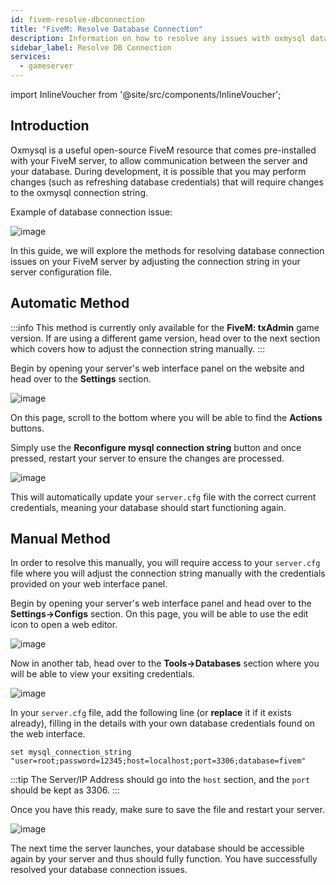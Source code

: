 ```yaml
---
id: fivem-resolve-dbconnection
title: "FiveM: Resolve Database Connection"
description: Information on how to resolve any issues with oxmysql database connection on a FiveM from ZAP-Hosting - ZAP-Hosting.com documentation
sidebar_label: Resolve DB Connection
services:
  - gameserver
---
```


import InlineVoucher from '@site/src/components/InlineVoucher';

## Introduction

Oxmysql is a useful open-source FiveM resource that comes pre-installed with your FiveM server, to allow communication between the server and your database. During development, it is possible that you may perform changes (such as refreshing database credentials) that will require changes to the oxmysql connection string.

Example of database connection issue:

![image](https://screensaver01.zap-hosting.com/index.php/s/G5zACEEErfP4EHG/preview)

In this guide, we will explore the methods for resolving database connection issues on your FiveM server by adjusting the connection string in your server configuration file.

<InlineVoucher />

## Automatic Method

:::info
This method is currently only available for the **FiveM: txAdmin** game version. If are using a different game version, head over to the next section which covers how to adjust the connection string manually.
:::

Begin by opening your server's web interface panel on the website and head over to the **Settings** section.

![image](https://screensaver01.zap-hosting.com/index.php/s/DXxNyPXEAEntPHS/preview)

On this page, scroll to the bottom where you will be able to find the **Actions** buttons.

Simply use the **Reconfigure mysql connection string** button and once pressed, restart your server to ensure the changes are processed.

![image](https://screensaver01.zap-hosting.com/index.php/s/eZoSBJcbCr7422K/preview)

This will automatically update your `server.cfg` file with the correct current credentials, meaning your database should start functioning again.

## Manual Method

In order to resolve this manually, you will require access to your `server.cfg` file where you will adjust the connection string manually with the credentials provided on your web interface panel.

Begin by opening your server's web interface panel and head over to the **Settings->Configs** section. On this page, you will be able to use the edit icon to open a web editor.

![image](https://screensaver01.zap-hosting.com/index.php/s/pKLwQbeeZsCdqXd/preview)

Now in another tab, head over to the **Tools->Databases** section where you will be able to view your exsiting credentials.

![image](https://screensaver01.zap-hosting.com/index.php/s/7JJgtatLzZRXCDM/preview)

In your `server.cfg` file, add the following line (or **replace** it if it exists already), filling in the details with your own database credentials found on the web interface.

```
set mysql_connection_string "user=root;password=12345;host=localhost;port=3306;database=fivem"
```

:::tip
The Server/IP Address should go into the `host` section, and the `port` should be kept as 3306.
:::

Once you have this ready, make sure to save the file and restart your server.

![image](https://screensaver01.zap-hosting.com/index.php/s/MdanaTBPGLnkQX5/preview)

The next time the server launches, your database should be accessible again by your server and thus should fully function. You have successfully resolved your database connection issues.